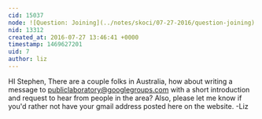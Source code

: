 ```yaml
---
cid: 15037
node: ![Question: Joining](../notes/skoci/07-27-2016/question-joining)
nid: 13312
created_at: 2016-07-27 13:46:41 +0000
timestamp: 1469627201
uid: 7
author: liz
---
```


HI Stephen, 
There are a couple folks in Australia, how about writing a message to publiclaboratory@googlegroups.com with a short introduction and request to hear from people in the area? Also, please let me know if you'd rather not have your gmail address posted here on the website. -Liz